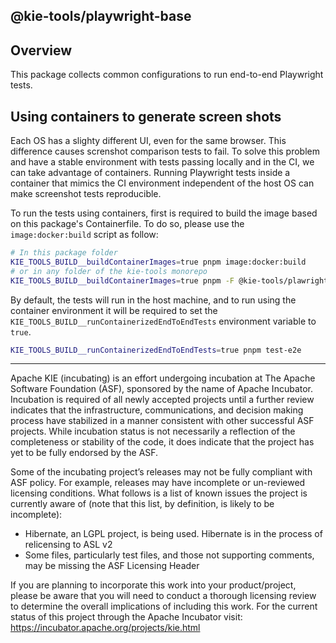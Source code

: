 <!--
   Licensed to the Apache Software Foundation (ASF) under one
   or more contributor license agreements.  See the NOTICE file
   distributed with this work for additional information
   regarding copyright ownership.  The ASF licenses this file
   to you under the Apache License, Version 2.0 (the
   "License"); you may not use this file except in compliance
   with the License.  You may obtain a copy of the License at
     http://www.apache.org/licenses/LICENSE-2.0
   Unless required by applicable law or agreed to in writing,
   software distributed under the License is distributed on an
   "AS IS" BASIS, WITHOUT WARRANTIES OR CONDITIONS OF ANY
   KIND, either express or implied.  See the License for the
   specific language governing permissions and limitations
   under the License.
-->

## @kie-tools/playwright-base

## Overview

This package collects common configurations to run end-to-end Playwright tests.

## Using containers to generate screen shots

Each OS has a slighty different UI, even for the same browser. This difference causes screnshot comparison tests to fail. To solve this problem and have a stable environment with tests passing locally and in the CI, we can take advantage of containers. Running Playwright tests inside a container that mimics the CI environment independent of the host OS can make screenshot tests reproducible.

To run the tests using containers, first is required to build the image based on this package's Containerfile. To do so, please use the `image:docker:build` script as follow:

```sh
# In this package folder
KIE_TOOLS_BUILD__buildContainerImages=true pnpm image:docker:build
# or in any folder of the kie-tools monorepo
KIE_TOOLS_BUILD__buildContainerImages=true pnpm -F @kie-tools/plawright-base image:docker:build
```

By default, the tests will run in the host machine, and to run using the container environment it will be required to set the `KIE_TOOLS_BUILD__runContainerizedEndToEndTests` environment variable to `true`.

```sh
KIE_TOOLS_BUILD__runContainerizedEndToEndTests=true pnpm test-e2e
```

---

Apache KIE (incubating) is an effort undergoing incubation at The Apache Software
Foundation (ASF), sponsored by the name of Apache Incubator. Incubation is
required of all newly accepted projects until a further review indicates that
the infrastructure, communications, and decision making process have stabilized
in a manner consistent with other successful ASF projects. While incubation
status is not necessarily a reflection of the completeness or stability of the
code, it does indicate that the project has yet to be fully endorsed by the ASF.

Some of the incubating project’s releases may not be fully compliant with ASF
policy. For example, releases may have incomplete or un-reviewed licensing
conditions. What follows is a list of known issues the project is currently
aware of (note that this list, by definition, is likely to be incomplete):

- Hibernate, an LGPL project, is being used. Hibernate is in the process of
  relicensing to ASL v2
- Some files, particularly test files, and those not supporting comments, may
  be missing the ASF Licensing Header

If you are planning to incorporate this work into your product/project, please
be aware that you will need to conduct a thorough licensing review to determine
the overall implications of including this work. For the current status of this
project through the Apache Incubator visit:
https://incubator.apache.org/projects/kie.html
